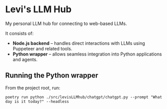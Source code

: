 # Levi's LLM Hub

My personal LLM hub for connecting to web-based LLMs.

It consists of:

- **Node.js backend** – handles direct interactions with LLMs using Puppeteer and related tools.
- **Python wrapper** – allows seamless integration into Python applications and agents.

## Running the Python wrapper

From the project root, run:

    poetry run python ./src/levisLLMhub/chatgpt/chatgpt.py --prompt "What day is it today?" --headless
